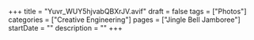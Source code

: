 +++
title = "Yuvr_WUY5hjvabQBXrJV.avif"
draft = false
tags = ["Photos"]
categories = ["Creative Engineering"]
pages = ["Jingle Bell Jamboree"]
startDate = ""
description = ""
+++
